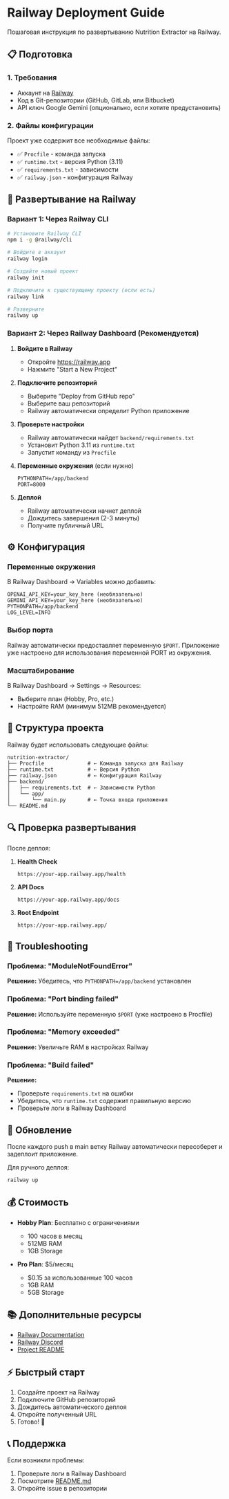 # Railway Deployment Guide

Пошаговая инструкция по развертыванию Nutrition Extractor на Railway.

## 📋 Подготовка

### 1. Требования
- Аккаунт на [Railway](https://railway.app)
- Код в Git-репозитории (GitHub, GitLab, или Bitbucket)
- API ключ Google Gemini (опционально, если хотите предустановить)

### 2. Файлы конфигурации

Проект уже содержит все необходимые файлы:
- ✅ `Procfile` - команда запуска
- ✅ `runtime.txt` - версия Python (3.11)
- ✅ `requirements.txt` - зависимости
- ✅ `railway.json` - конфигурация Railway

## 🚀 Развертывание на Railway

### Вариант 1: Через Railway CLI

```bash
# Установите Railway CLI
npm i -g @railway/cli

# Войдите в аккаунт
railway login

# Создайте новый проект
railway init

# Подключите к существующему проекту (если есть)
railway link

# Разверните
railway up
```

### Вариант 2: Через Railway Dashboard (Рекомендуется)

1. **Войдите в Railway**
   - Откройте https://railway.app
   - Нажмите "Start a New Project"

2. **Подключите репозиторий**
   - Выберите "Deploy from GitHub repo"
   - Выберите ваш репозиторий
   - Railway автоматически определит Python приложение

3. **Проверьте настройки**
   - Railway автоматически найдет `backend/requirements.txt`
   - Установит Python 3.11 из `runtime.txt`
   - Запустит команду из `Procfile`

4. **Переменные окружения** (если нужно)
   ```
   PYTHONPATH=/app/backend
   PORT=8000
   ```

5. **Деплой**
   - Railway автоматически начнет деплой
   - Дождитесь завершения (2-3 минуты)
   - Получите публичный URL

## ⚙️ Конфигурация

### Переменные окружения

В Railway Dashboard → Variables можно добавить:

```
OPENAI_API_KEY=your_key_here (необязательно)
GEMINI_API_KEY=your_key_here (необязательно)
PYTHONPATH=/app/backend
LOG_LEVEL=INFO
```

### Выбор порта

Railway автоматически предоставляет переменную `$PORT`. 
Приложение уже настроено для использования переменной PORT из окружения.

### Масштабирование

В Railway Dashboard → Settings → Resources:
- Выберите план (Hobby, Pro, etc.)
- Настройте RAM (минимум 512MB рекомендуется)

## 📝 Структура проекта

Railway будет использовать следующие файлы:

```
nutrition-extractor/
├── Procfile              # ← Команда запуска для Railway
├── runtime.txt           # ← Версия Python
├── railway.json          # ← Конфигурация Railway
├── backend/
│   ├── requirements.txt  # ← Зависимости Python
│   └── app/
│       └── main.py       # ← Точка входа приложения
└── README.md
```

## 🔍 Проверка развертывания

После деплоя:

1. **Health Check**
   ```
   https://your-app.railway.app/health
   ```

2. **API Docs**
   ```
   https://your-app.railway.app/docs
   ```

3. **Root Endpoint**
   ```
   https://your-app.railway.app/
   ```

## 🐛 Troubleshooting

### Проблема: "ModuleNotFoundError"
**Решение:** Убедитесь, что `PYTHONPATH=/app/backend` установлен

### Проблема: "Port binding failed"
**Решение:** Используйте переменную `$PORT` (уже настроено в Procfile)

### Проблема: "Memory exceeded"
**Решение:** Увеличьте RAM в настройках Railway

### Проблема: "Build failed"
**Решение:** 
- Проверьте `requirements.txt` на ошибки
- Убедитесь, что `runtime.txt` содержит правильную версию
- Проверьте логи в Railway Dashboard

## 🔄 Обновление

После каждого push в main ветку Railway автоматически пересоберет и задеплоит приложение.

Для ручного деплоя:
```bash
railway up
```

## 💰 Стоимость

- **Hobby Plan**: Бесплатно с ограничениями
  - 100 часов в месяц
  - 512MB RAM
  - 1GB Storage
  
- **Pro Plan**: $5/месяц
  - $0.15 за использованные 100 часов
  - 1GB RAM
  - 5GB Storage

## 📚 Дополнительные ресурсы

- [Railway Documentation](https://docs.railway.app)
- [Railway Discord](https://discord.gg/railway)
- [Project README](./README.md)

## ⚡ Быстрый старт

1. Создайте проект на Railway
2. Подключите GitHub репозиторий
3. Дождитесь автоматического деплоя
4. Откройте полученный URL
5. Готово! 🎉

## 📞 Поддержка

Если возникли проблемы:
1. Проверьте логи в Railway Dashboard
2. Посмотрите [README.md](./README.md)
3. Откройте issue в репозитории

